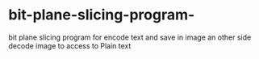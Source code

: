 # bit-plane-slicing-program-
bit plane slicing program  for encode text and save in image an other side decode image to access to Plain text
